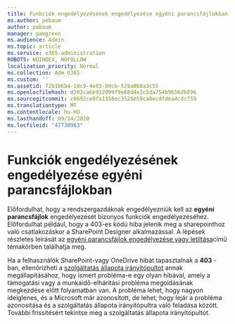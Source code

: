 ```yaml
---
title: Funkciók engedélyezésének engedélyezése egyéni parancsfájlokban
ms.author: pebaum
author: pebaum
manager: pamgreen
ms.audience: Admin
ms.topic: article
ms.service: o365-administration
ROBOTS: NOINDEX, NOFOLLOW
localization_priority: Normal
ms.collection: Adm_O365
ms.custom: ''
ms.assetid: f2b1b6b4-10c9-4e83-b9cb-529a0b8a3c55
ms.openlocfilehash: d202ca6e932099f9e68d4e2c5da754b9b56db896
ms.sourcegitcommit: c6692ce0fa1358ec3529e59ca0ecdfdea4cdc759
ms.translationtype: MT
ms.contentlocale: hu-HU
ms.lasthandoff: 09/14/2020
ms.locfileid: "47738963"
---
```

# <a name="allow-custom-script-to-enable-features"></a>Funkciók engedélyezésének engedélyezése egyéni parancsfájlokban

Előfordulhat, hogy a rendszergazdáknak engedélyezniük kell az **egyéni parancsfájlok** engedélyezését bizonyos funkciók engedélyezéséhez. Előfordulhat például, hogy a 403-es kódú hiba jelenik meg a sharepointhoz való csatlakozáskor a SharePoint Designer alkalmazással. A lépések részletes leírását az [egyéni parancsfájlok engedélyezése vagy letiltása](https://docs.microsoft.com/sharepoint/allow-or-prevent-custom-script)című témakörben találhatja meg.

Ha a felhasználók SharePoint-vagy OneDrive hibát tapasztalnak a **403** -ban, ellenőrizheti a [szolgáltatás állapota irányítópultot](https://admin.microsoft.com/AdminPortal/Home#/servicehealth) annak megállapításához, hogy ismert probléma-e egy olyan hibával, amely a támogatási vagy a munkaidő-elhárítási probléma megoldásának megkezdése előtt folyamatban van. A probléma lehet, hogy nagyon ideiglenes, és a Microsoft már azonosított, de lehet, hogy lejár a probléma azonosítása és a szolgáltatás állapota irányítópultra való feladása között. További frissítésért tekintse meg a szolgáltatás állapota irányítópultot.

